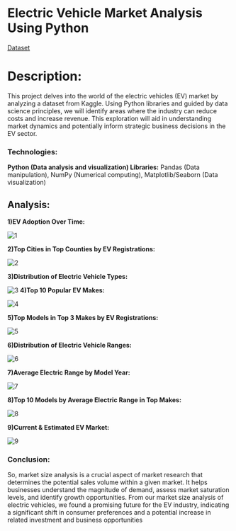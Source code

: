 # Electric Vehicle Market Analysis Using Python
[Dataset](https://www.kaggle.com/datasets/ajay160/electric-vehicles-market-size)

# Description:
This project delves into the world of the electric vehicles (EV) market by analyzing a dataset from Kaggle. Using Python libraries and guided by data science principles, we will identify areas where the industry can reduce costs and increase revenue. This exploration will aid in understanding market dynamics and potentially inform strategic business decisions in the EV sector.

### Technologies:
**Python (Data analysis and visualization) Libraries:** Pandas (Data manipulation), NumPy (Numerical computing), Matplotlib/Seaborn (Data visualization)

## Analysis:

**1)EV Adoption Over Time:**

![1](https://i.imgur.com/WqF9KYN.png)

**2)Top Cities in Top Counties by EV Registrations:**

![2](https://i.imgur.com/oyxlm6q.png)

**3)Distribution of Electric Vehicle Types:**

![3](https://i.imgur.com/mC4gC4E.png)
**4)Top 10 Popular EV Makes:**

![4](https://i.imgur.com/5apTGKx.png)

**5)Top Models in Top 3 Makes by EV Registrations:**

![5](https://i.imgur.com/U3kG3cZ.png)

**6)Distribution of Electric Vehicle Ranges:**

![6](https://i.imgur.com/XdAfdru.png)

**7)Average Electric Range by Model Year:**

![7](https://i.imgur.com/235NCqf.png)

**8)Top 10 Models by Average Electric Range in Top Makes:**

![8](https://i.imgur.com/mrts6gh.png)

**9)Current & Estimated EV Market:**

![9](https://i.imgur.com/tbKXuOG.png)

### Conclusion:
So, market size analysis is a crucial aspect of market research that determines the potential sales volume within a given market. It helps businesses understand the magnitude of demand, assess market saturation levels, and identify growth opportunities. From our market size analysis of electric vehicles, we found a promising future for the EV industry, indicating a significant shift in consumer preferences and a potential increase in related investment and business opportunities



